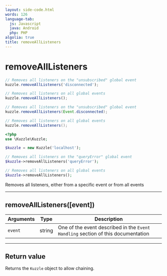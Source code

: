 ```yaml
---
layout: side-code.html
words: 126
language-tab:
  js: Javascript
  java: Android
  php: PHP
algolia: true
title: removeAllListeners
---
```


# removeAllListeners

```js
// Removes all listeners on the "unsubscribed" global event
kuzzle.removeAllListeners('disconnected');

// Removes all listeners on all global events
kuzzle.removeAllListeners();
```

```java
// Removes all listeners on the "unsubscribed" global event
kuzzle.removeAllListeners(Event.disconnected);

// Removes all listeners on all global events
kuzzle.removeAllListeners();
```

```php
<?php
use \Kuzzle\Kuzzle;

$kuzzle = new Kuzzle('localhost');

// Removes all listeners on the "queryError" global event
$kuzzle->removeAllListeners('queryError');

// Removes all listeners on all global events
$kuzzle->removeAllListeners();
```

Removes all listeners, either from a specific event or from all events

---

## removeAllListeners([event])

| Arguments | Type | Description |
|---------------|---------|----------------------------------------|
| ``event`` | string | One of the event described in the ``Event Handling`` section of this documentation |

---

## Return value

Returns the `Kuzzle` object to allow chaining.
